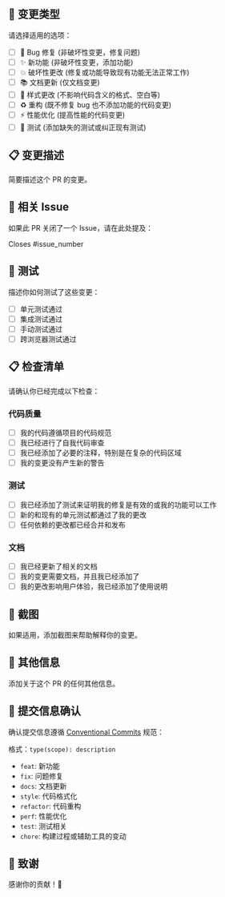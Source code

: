 ## 📝 变更类型
请选择适用的选项：

- [ ] 🐛 Bug 修复 (非破坏性变更，修复问题)
- [ ] ✨ 新功能 (非破坏性变更，添加功能)
- [ ] 💥 破坏性更改 (修复或功能导致现有功能无法正常工作)
- [ ] 📚 文档更新 (仅文档变更)
- [ ] 🎨 样式更改 (不影响代码含义的格式、空白等)
- [ ] ♻️ 重构 (既不修复 bug 也不添加功能的代码变更)
- [ ] ⚡ 性能优化 (提高性能的代码变更)
- [ ] 🧪 测试 (添加缺失的测试或纠正现有测试)

## 📋 变更描述
简要描述这个 PR 的变更。

## 🔗 相关 Issue
如果此 PR 关闭了一个 Issue，请在此处提及：

Closes #issue_number

## 🧪 测试
描述你如何测试了这些变更：

- [ ] 单元测试通过
- [ ] 集成测试通过
- [ ] 手动测试通过
- [ ] 跨浏览器测试通过

## 📋 检查清单
请确认你已经完成以下检查：

### 代码质量
- [ ] 我的代码遵循项目的代码规范
- [ ] 我已经进行了自我代码审查
- [ ] 我已经添加了必要的注释，特别是在复杂的代码区域
- [ ] 我的变更没有产生新的警告

### 测试
- [ ] 我已经添加了测试来证明我的修复是有效的或我的功能可以工作
- [ ] 新的和现有的单元测试都通过了我的更改
- [ ] 任何依赖的更改都已经合并和发布

### 文档
- [ ] 我已经更新了相关的文档
- [ ] 我的变更需要文档，并且我已经添加了
- [ ] 我的更改影响用户体验，我已经添加了使用说明

## 📸 截图
如果适用，添加截图来帮助解释你的变更。

## 🔗 其他信息
添加关于这个 PR 的任何其他信息。

## 📝 提交信息确认
确认提交信息遵循 [Conventional Commits](https://www.conventionalcommits.org/zh-hans/) 规范：

格式：`type(scope): description`

- `feat`: 新功能
- `fix`: 问题修复
- `docs`: 文档更新
- `style`: 代码格式化
- `refactor`: 代码重构
- `perf`: 性能优化
- `test`: 测试相关
- `chore`: 构建过程或辅助工具的变动

## 🙏 致谢
感谢你的贡献！🎉